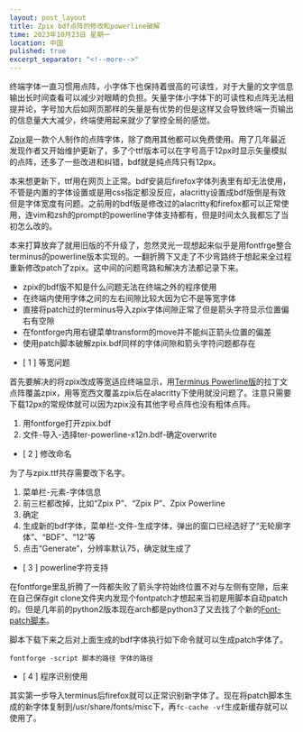 ```yaml
---
layout: post_layout
title: Zpix bdf点阵的修改和powerline破解
time: 2023年10月23日 星期一
location: 中国
pulished: true
excerpt_separator: "<!--more-->"
---
```

终端字体一直习惯用点阵，小字体下也保持着很高的可读性，对于大量的文字信息输出长时间查看可以减少对眼睛的负担。矢量字体小字体下的可读性和点阵无法相提并论，字号加大后如网页那样的矢量是有优势的但是这样又会导致终端一页输出的信息量大大减少，终端使用起来就少了掌控全局的感觉。
<!--more-->

[Zpix](https://github.com/SolidZORO/zpix-pixel-font/)是一款个人制作的点阵字体，除了商用其他都可以免费使用。用了几年最近发现作者又开始维护更新了，多了个ttf版本可以在字号高于12px时显示矢量模拟的点阵，还多了一些改进和纠错，bdf就是纯点阵只有12px。

本来想更新下，ttf用在网页上正常。bdf安装后firefox字体列表里有却无法使用，不管是内置的字体设置或是用css指定都没反应，alacritty设置成bdf版倒是有效但是字体宽度有问题。之前用的bdf版是修改过的alacritty和firefox都可以正常使用，连vim和zsh的prompt的powerline字体支持都有，但是时间太久我都忘了当初怎么改的。

本来打算放弃了就用旧版的不升级了，忽然灵光一现想起来似乎是用fontfrge整合terminus的powerline版本实现的。一翻折腾下又走了不少弯路终于想起来全过程重新修改patch了zpix。这中间的问题弯路和解决方法都记录下来。

+ zpix的bdf版不知是什么问题无法在终端之外的程序使用
+ 在终端内使用字体之间的左右间隙比较大因为它不是等宽字体
+ 直接将patch过的terminus导入zpix字体间隙正常了但是箭头字符显示位置偏右有空隙
+ 在fontforge内用右键菜单transform的move并不能纠正箭头位置的偏差
+ 使用patch脚本破解zpix.bdf同样的字体间隙和箭头字符问题都存在


- [ 1 ] 等宽问题

首先要解决的将zpix改成等宽适应终端显示，用[Terminus Powerline版](https://github.com/powerline/fonts/tree/master/Terminus/BDF)的拉丁文点阵覆盖zpix，用等宽西文覆盖zpix后在alacritty下使用就没问题了。注意只需要下载12px的常规体就可以因为zpix没有其他字号点阵也没有粗体点阵。
1. 用fontforge打开zpix.bdf
2. 文件-导入-选择ter-powerline-x12n.bdf-确定overwrite

- [ 2 ] 修改命名

为了与zpix.ttf共存需要改下名字。
1. 菜单栏-元素-字体信息
2. 前三栏都改掉，比如“Zpix P”、“Zpix P”、Zpix Powerline
3. 确定
4. 生成新的bdf字体，菜单栏-文件-生成字体，弹出的窗口已经选好了“无轮廓字体”、“BDF”、“12”等
5. 点击“Generate”，分辨率默认75，确定就生成了

- [ 3 ] powerline字符支持

在fontforge里乱折腾了一阵都失败了箭头字符始终位置不对与左侧有空隙，后来在自己保存git clone文件夹内发现个fontpatch才想起来当初是用脚本自动patch的。但是几年前的python2版本现在arch都是python3了又去找了个新的[Font-patch脚本](https://github.com/alexandermckay/font-patcher)。

脚本下载下来之后对上面生成的bdf字体执行如下命令就可以生成patch字体了。

```
fontforge -script 脚本的路径 字体的路径
```

- [ 4 ] 程序识别使用

其实第一步导入terminus后firefox就可以正常识别新字体了。现在将patch脚本生成的新字体复制到/usr/share/fonts/misc下，再`fc-cache -vf`生成新缓存就可以使用了。


